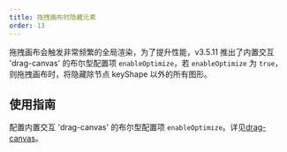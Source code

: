 ```yaml
---
title: 拖拽画布时隐藏元素
order: 13
---
```


拖拽画布会触发非常频繁的全局渲染，为了提升性能，v3.5.11 推出了内置交互 'drag-canvas' 的布尔型配置项 `enableOptimize`，若 `enableOptimize` 为 `true`，则拖拽画布时，将隐藏除节点 keyShape 以外的所有图形。

## 使用指南

配置内置交互 'drag-canvas' 的布尔型配置项 `enableOptimize`。详见[drag-canvas](/zh/docs/manual/middle/states/defaultBehavior#drag-canvas)。
